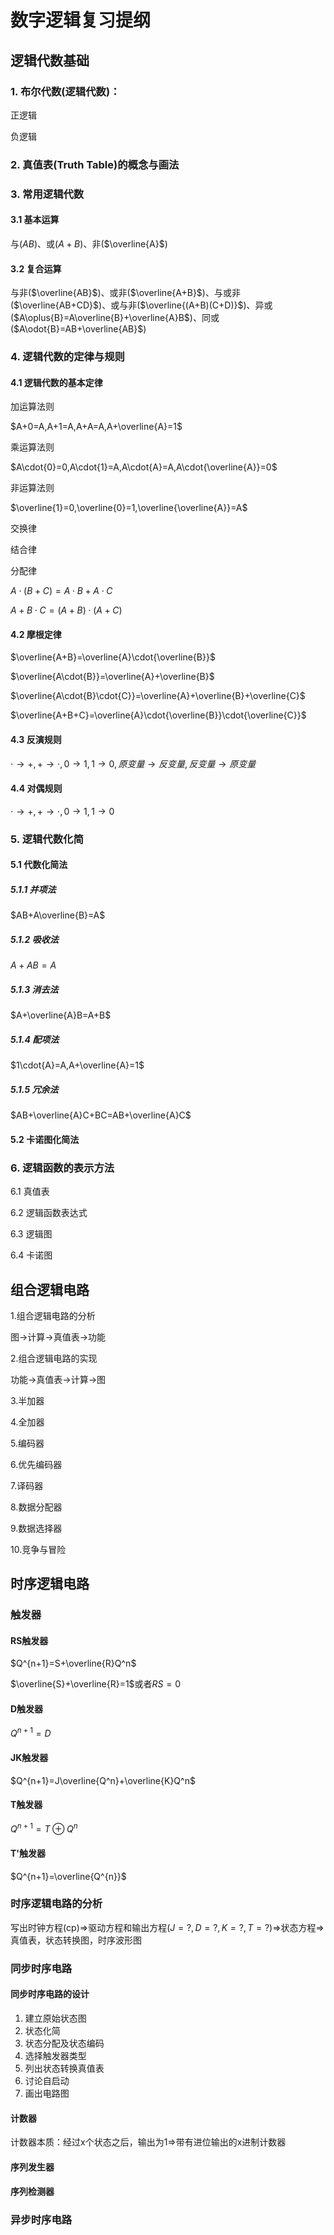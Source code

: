 # 数字逻辑复习提纲

## 逻辑代数基础

### 1. 布尔代数(逻辑代数)：

正逻辑

负逻辑

### 2. 真值表(Truth Table)的概念与画法

### 3. 常用逻辑代数

#### 3.1 基本运算

与($AB$)、或($A+B$)、非($\overline{A}$)

#### 3.2 复合运算

与非($\overline{AB}$)、或非($\overline{A+B}$)、与或非($\overline{AB+CD}$)、或与非($\overline{(A+B)(C+D)}$)、异或($A\oplus{B}=A\overline{B}+\overline{A}B$)、同或($A\odot{B}=AB+\overline{AB}$)

### 4. 逻辑代数的定律与规则

#### 4.1 逻辑代数的基本定律

加运算法则

$A+0=A,A+1=A,A+A=A,A+\overline{A}=1$

乘运算法则

$A\cdot{0}=0,A\cdot{1}=A,A\cdot{A}=A,A\cdot{\overline{A}}=0$

非运算法则

$\overline{1}=0,\overline{0}=1,\overline{\overline{A}}=A$

交换律

结合律

分配律

$A\cdot{(B+C)}=A\cdot{B}+A\cdot{C}$

$A+B\cdot{C}=(A+B)\cdot{(A+C)}$

#### 4.2 摩根定律

$\overline{A+B}=\overline{A}\cdot{\overline{B}}$

$\overline{A\cdot{B}}=\overline{A}+\overline{B}$

$\overline{A\cdot{B}\cdot{C}}=\overline{A}+\overline{B}+\overline{C}$

$\overline{A+B+C}=\overline{A}\cdot{\overline{B}}\cdot{\overline{C}}$

#### 4.3 反演规则

$\cdot{\to{+}},+\to{\cdot},0\to{1},1\to{0},原变量\to{反变量},反变量\to{原变量}$

#### 4.4 对偶规则

$\cdot{\to{+}},+\to{\cdot},0\to{1},1\to{0}$

### 5. 逻辑代数化简

#### 5.1 代数化简法

##### 5.1.1 并项法

$AB+A\overline{B}=A$

##### 5.1.2 吸收法

$A+AB=A$

##### 5.1.3 消去法

$A+\overline{A}B=A+B$

##### 5.1.4 配项法

$1\cdot{A}=A,A+\overline{A}=1$

##### 5.1.5 冗余法

$AB+\overline{A}C+BC=AB+\overline{A}C$

#### 5.2 卡诺图化简法

### 6. 逻辑函数的表示方法

6.1 真值表

6.2 逻辑函数表达式

6.3 逻辑图

6.4 卡诺图

## 组合逻辑电路

1.组合逻辑电路的分析

图$\to$计算$\to$真值表$\to$功能

2.组合逻辑电路的实现

功能$\to$真值表$\to$计算$\to$图

3.半加器

4.全加器

5.编码器

6.优先编码器

7.译码器

8.数据分配器

9.数据选择器

10.竞争与冒险

## 时序逻辑电路

### 触发器

#### RS触发器

$Q^{n+1}=S+\overline{R}Q^n$

$\overline{S}+\overline{R}=1$或者$RS=0$

#### D触发器

$Q^{n+1}=D$

#### JK触发器

$Q^{n+1}=J\overline{Q^n}+\overline{K}Q^n$

#### T触发器

$Q^{n+1}=T\oplus{Q^n}$

#### T'触发器

$Q^{n+1}=\overline{Q^{n}}$

### 时序逻辑电路的分析

写出时钟方程(cp)$\Rightarrow$驱动方程和输出方程($J=?,D=?,K=?,T=?$)$\Rightarrow$状态方程$\Rightarrow$真值表，状态转换图，时序波形图

### 同步时序电路

#### 同步时序电路的设计

1. 建立原始状态图
2. 状态化简
3. 状态分配及状态编码
4. 选择触发器类型
5. 列出状态转换真值表
6. 讨论自启动
7. 画出电路图

#### 计数器

计数器本质：经过x个状态之后，输出为1$\Rightarrow$带有进位输出的x进制计数器

#### 序列发生器

#### 序列检测器

### 异步时序电路